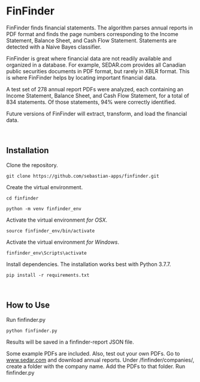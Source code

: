 # FinFinder

FinFinder finds financial statements. The algorithm parses annual reports in PDF format and finds the page numbers corresponding to the Income Statement, Balance Sheet, and Cash Flow Statement. Statements are detected with a Naive Bayes classifier.

FinFinder is great where financial data are not readily available and organized in a database. For example, SEDAR.com provides all Canadian public securities documents in PDF format, but rarely in XBLR format. This is where FinFinder helps by locating important financial data. 

A test set of 278 annual report PDFs were analyzed, each containing an Income Statement, Balance Sheet, and Cash Flow Statement, for a total of 834 statements. Of those statements, 94% were correctly identified. 

Future versions of FinFinder will extract, transform, and load the financial data.


<br />

## Installation

Clone the repository.

```
git clone https://github.com/sebastian-apps/finfinder.git
```

Create the virtual environment.

```
cd finfinder
```
```
python -m venv finfinder_env
```

Activate the virtual environment <i>for OSX</i>.

```
source finfinder_env/bin/activate
```

Activate the virtual environment <i>for Windows</i>.

```
finfinder_env\Scripts\activate
```

Install dependencies. The installation works best with Python 3.7.7.

```
pip install -r requirements.txt
```


<br />

## How to Use

Run finfinder.py<br>
```
python finfinder.py
```
Results will be saved in a finfinder-report JSON file.

Some example PDFs are included. 
Also, test out your own PDFs. Go to www.sedar.com and download annual reports.
Under /finfinder/companies/, create a folder with the company name. Add the PDFs to that folder.
Run finfinder.py









